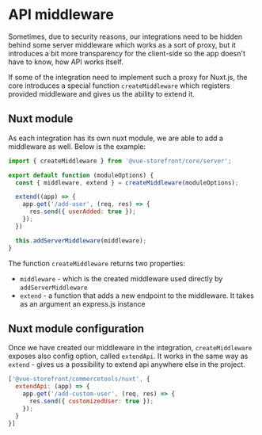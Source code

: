 # API middleware

Sometimes, due to security reasons, our integrations need to be hidden behind some server middleware which works as a sort of proxy, but it introduces a bit more transparency for the client-side so the app doesn't have to know, how API works itself.

If some of the integration need to implement such a proxy for Nuxt.js, the core introduces a special function `createMiddleware` which registers provided middleware and gives us the ability to extend it.

## Nuxt module
As each integration has its own nuxt module, we are able to add a middleware as well. Below is the example:

```js
import { createMiddleware } from '@vue-storefront/core/server';

export default function (moduleOptions) {
  const { middleware, extend } = createMiddleware(moduleOptions);

  extend((app) => {
    app.get('/add-user', (req, res) => {
      res.send({ userAdded: true });
    });
  })

  this.addServerMiddleware(middleware);
}
```

The function `createMiddleware` returns two properties:
- `middleware` - which is the created middleware used directly by `addServerMiddleware`
- `extend` - a function that adds a new endpoint to the middleware. It takes as an argument an express.js instance

## Nuxt module configuration

Once we have created our middleware in the integration, `createMiddleware` exposes also config option, called `extendApi`. It works in the same way as `extend` - gives us a possibility to extend api anywhere else in the project.

```js
['@vue-storefront/commercetools/nuxt', {
  extendApi: (app) => {
    app.get('/add-custom-user', (req, res) => {
      res.send({ customizedUser: true });
    });
  }
}]
```
